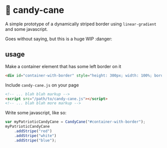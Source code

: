 # :candy: candy-cane
A simple prototype of a dynamically striped border using `linear-gradient` and some javascript.

Goes without saying, but this is a huge WIP :danger:

## usage
Make a container element that has some left border on it
```html
<div id="container-with-border" style="height: 300px; width: 100%; border-left-width: 3px; border-left-style: solid;"></div>
```

Include `candy-cane.js` on your page

```html
<!-- ... blah blah markup -->
<script src="/path/to/candy-cane.js"></script>
<!-- ... blah blah more markup -->
```

Write some javascript, like so:

```javascript
var myPatrioticCandyCane = CandyCane("#container-with-border");
myPatrioticCandyCane
    .addStripe("red")
    .addStripe("white")
    .addStripe("blue");
```